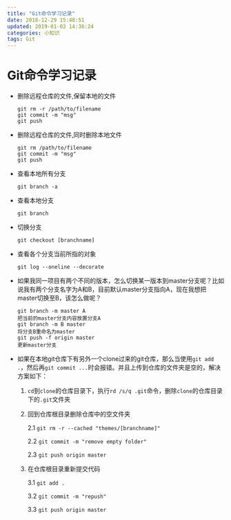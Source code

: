 ```yaml
---
title: "Git命令学习记录"
date: 2018-12-29 15:48:51
updated: 2019-01-02 14:38:24
categories: 小知识
tags: Git
---
```


# Git命令学习记录

- 删除远程仓库的文件,保留本地的文件

  ```
  git rm -r /path/to/filename
  git commit -m "msg"
  git push
  ```

- 删除远程仓库的文件,同时删除本地文件

  ```
  git rm /path/to/filename
  git commit -m "msg"
  git push
  ```


- 查看本地所有分支

  ```
  git branch -a
  ```
  
- 查看本地分支

  ```
  git branch
  ```

- 切换分支

  ```
  git checkout [branchname]
  ```
  
- 查看各个分支当前所指的对象

  ```
  git log --oneline --decorate
  ```
  
- 如果我同一项目有两个不同的版本，怎么切换某一版本到master分支呢？比如说我有两个分支名字为A和B，目前默认master分支指向A，现在我想把master切换至B，该怎么做呢？
  
  ```
  git branch -m master A
  把当前的master分支内容放置分支A
  git branch -m B master
  将分支B重命名为master
  git push -f origin master
  更新master分支
  ```
  
- 如果在本地git仓库下有另外一个clone过来的git仓库，那么当使用`git add .`，然后再`git commit ...`时会报错。并且上传到仓库的文件夹是空的，解决方案如下：
  1. `cd`到`clone`的仓库目录下，执行`rd /s/q .git`命令，删除`clone`的仓库目录下的`.git`文件夹
  2. 回到仓库根目录删除仓库中的空文件夹

     2.1 `git rm -r --cached "themes/[branchname]"`
     
     2.2 `git commit -m "remove empty folder"`
     
     2.3 `git push origin master`
     
  3. 在仓库根目录重新提交代码

     3.1 `git add .`
     
     3.2 `git commit -m "repush"`
     
     3.3 `git push origin master`